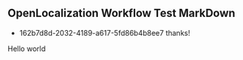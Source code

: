 ## OpenLocalization Workflow Test MarkDown
* 162b7d8d-2032-4189-a617-5fd86b4b8ee7 
thanks!

Hello world